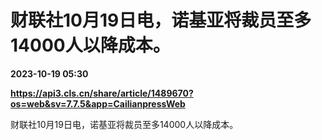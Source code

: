 # 财联社10月19日电，诺基亚将裁员至多14000人以降成本。

**2023-10-19 05:30**

**https://api3.cls.cn/share/article/1489670?os=web&sv=7.7.5&app=CailianpressWeb**

财联社10月19日电，诺基亚将裁员至多14000人以降成本。